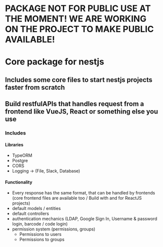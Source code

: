 # PACKAGE NOT FOR PUBLIC USE AT THE MOMENT! WE ARE WORKING ON THE PROJECT TO MAKE PUBLIC AVAILABLE!



# Core package for nestjs
## Includes some core files to start nestjs projects faster from scratch
## Build restfulAPIs that handles request from a frontend like VueJS, React or something else you use


### Includes

#### Libraries
- TypeORM
- Postgre 
- CORS
- Logging -> (File, Slack, Database)


#### Functionality
- Every response has the same format, that can be handled by frontends (core frontend files are available too / Build with and for ReactJS projects)
- default models / entities 
- default controllers
- authentication mechanics (LDAP, Google Sign In, Username & password login, barcode / code login)
- permission system (permissions, groups)
   - Permissions to users
   - Permissions to groups
